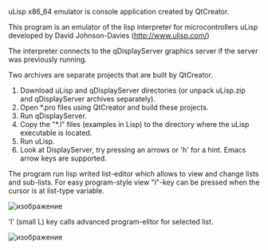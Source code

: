uLisp x86_64 emulator is console application created by QtCreator.

This program is an emulator of the lisp interpreter for
microcontrollers uLisp developed by David Johnson-Davies (http://www.ulisp.com/)

The interpreter connects to the qDisplayServer graphics server if
the server was previously running.

Two archives are separate projects that are built by QtCreator.

1. Download uLisp and qDisplayServer directories (or unpack uLisp.zip and qDisplayServer archives separately).
2. Open *.pro files using QtCreator and build these projects.
3. Run qDisplayServer.
4. Copy the "*.l" files (examples in Lisp) to the directory where the uLisp executable is located.
5. Run uLisp.
6. Look at DisplayServer, try pressing an arrows or 'h' for a hint.  Emacs arrow keys are supported.
   

The program run lisp writed list-editor which allows to view and change lists and sub-lists.
For easy program-style view "l"-key can be pressed when the cursor is at list-type variable. 

![изображение](https://github.com/user-attachments/assets/b2e23c9f-c9c1-4342-a7f5-51acd94c3fe5)

'l' (small L) key calls advanced program-elitor for selected list.

![изображение](https://github.com/user-attachments/assets/56cafdee-7145-4955-9389-0feb119ca4d2)

